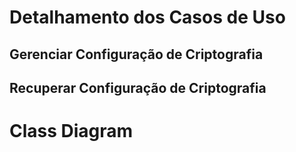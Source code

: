 # Detalhamento dos Casos de Uso

<h2>Gerenciar Configuração de Criptografia</h2>


<h2>Recuperar Configuração de Criptografia</h2>


# Class Diagram
